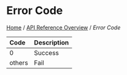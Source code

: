 # Error Code

[Home](https://github.com/cpayapi-com/document/blob/main/README.md) / 
[API Reference Overview](https://github.com/cpayapi-com/document/blob/main/api-reference/overview.md) / 
_Error Code_



| Code | Description |
| :----  | :---- |
|0   | Success |
|others  | Fail |
